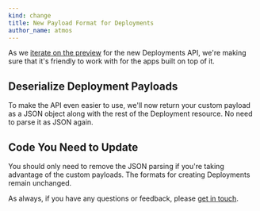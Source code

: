 ```yaml
---
kind: change
title: New Payload Format for Deployments
author_name: atmos
---
```


As we [iterate on the preview][january-deployment-api-post] for the new Deployments API, we're making sure that it's friendly to work with for the apps built on top of it.

## Deserialize Deployment Payloads

To make the API even easier to use, we'll now return your custom payload as a JSON object along with the rest of the Deployment resource. No need to parse it as JSON again.

## Code You Need to Update

You should only need to remove the JSON parsing if you're taking advantage of the custom payloads. The formats for creating Deployments remain unchanged.

As always, if you have any questions or feedback, please [get in touch][contact].

[january-deployment-api-post]: /changes/2014-01-09-preview-the-new-deployments-api/
[contact]: https://github.com/contact?form[subject]=Deployments+API
